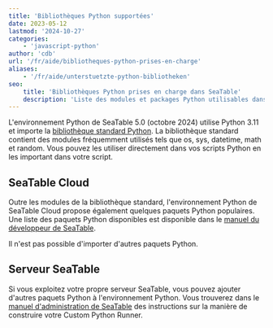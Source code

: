 ```yaml
---
title: 'Bibliothèques Python supportées'
date: 2023-05-12
lastmod: '2024-10-27'
categories:
    - 'javascript-python'
author: 'cdb'
url: '/fr/aide/bibliotheques-python-prises-en-charge'
aliases:
    - '/fr/aide/unterstuetzte-python-bibliotheken'
seo:
    title: 'Bibliothèques Python prises en charge dans SeaTable'
    description: 'Liste des modules et packages Python utilisables dans SeaTable Cloud, dédiée et serveur. Explications sur l’ajout et la prise en charge.'
---
```


L'environnement Python de SeaTable 5.0 (octobre 2024) utilise Python 3.11 et importe la [bibliothèque standard Python](https://docs.python.org/3.11/library/index.html). La bibliothèque standard contient des modules fréquemment utilisés tels que os, sys, datetime, math et random. Vous pouvez les utiliser directement dans vos scripts Python en les important dans votre script.

## SeaTable Cloud

Outre les modules de la bibliothèque standard, l'environnement Python de SeaTable Cloud propose également quelques paquets Python populaires. Une liste des paquets Python disponibles est disponible dans le [manuel du développeur de SeaTable](https://developer.seatable.com/scripts/python/common_questions/#list-of-libraries-supported-in-the-cloud-environment).

Il n'est pas possible d'importer d'autres paquets Python.

## Serveur SeaTable

Si vous exploitez votre propre serveur SeaTable, vous pouvez ajouter d'autres paquets Python à l'environnement Python. Vous trouverez dans le [manuel d'administration de SeaTable](https://admin.seatable.com/installation/advanced/python-pipeline-custom-python-runner/) des instructions sur la manière de construire votre Custom Python Runner.
